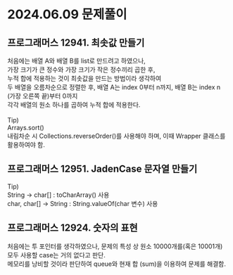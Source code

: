 # 2024.06.09 문제풀이

## 프로그래머스 12941. 최솟값 만들기
처음에는 배열 A와 배열 B를 list로 만드려고 하였으나,<br>
가장 크기가 큰 정수와 가장 크기가 작은 정수끼리 곱한 후,<br>
누적 합에 적용하는 것이 최솟값을 만드는 방법이라 생각하여<br>
두 배열을 오름차순으로 정렬한 후, 배열 A는 index 0부터 n까지, 배열 B는 index n (가장 오른쪽 끝)부터 0까지<br>
각각 배열의 원소 하나를 곱하여 누적 합에 적용한다.<br>
<br>
Tip) <br>
Arrays.sort()<br>
내림차순 시 Collections.reverseOrder()를 사용해야 하며, 이때 Wrapper 클래스를 활용하여야 함.

## 프로그래머스 12951. JadenCase 문자열 만들기

Tip) <br>
String → char[] : toCharArray() 사용 <br>
char, char[] → String : String.valueOf(char 변수) 사용 <br>


## 프로그래머스 12924. 숫자의 표현
처음에는 투 포인터를 생각하였으나, 문제의 특성 상 원소 10000개를(혹은 10001개) 모두 사용할 case는 거의 없다고 판단.<br>
메모리를 낭비할 것이라 판단하여 queue와 현재 합 (sum)을 이용하여 문제를 해결함.